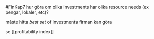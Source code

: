 #FinKap7
hur göra om olika investments har olika resource needs (ex pengar, lokaler, etc)?

måste hitta *best set* of investments firman kan göra

se [[profitability index]]